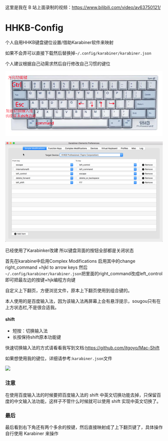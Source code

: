 这里是我在 B 站上面录制的视频：https://www.bilibili.com/video/av63750121/

# HHKB-Config
个人自用HHKB键盘键位设置/借助Karabiner软件来映射

如果不会弄可以直接下载然后替换掉`~/.config/karabiner/karabiner.json`

个人建议根据自己动需求然后自行修改自己习惯的键位

![](hhkb修改键位映射图.png)

![](https://raw.githubusercontent.com/itgoyo/PicGoRes/master/img/20190815201014.png)

已经使用了Karabinker改建
所以键盘背面的按钮全部都是关闭状态

首先在karabine中启用Complex Modifications 启用其中的change right_command +hjkl to arrow keys
然后`~/.config/karabiner/karabiner.json`把里面的right_command改成left_control即可把最左边的按键+hjk编程方向键

自定义上下翻页，方便浏览文件，原本上下翻页使用到组合键的。

本人使用的是百度输入法，因为该输入法再屏幕上会有悬浮提示，sougou只有在上方状态栏,不是很合适我。

#### shift
- 短按：切换输入法
- 长按保持shift原本功能键

快速切换输入法的方式请看看我写到文档:https://github.com/itgoyo/Mac-Shift

如果想使用我的键位，详细请参考:`karabiner.json`文件 

![](/mac_shift.gif)

### 注意
在使用百度输入法的时候要把百度输入法的 shift 中英文切换功能去掉，只保留百度的中文输入法功能，这样子不管什么时候就可以使用 shift 实现中英文切换了。

### 最后
最后看到右下角还有两个多余的按键，然后直接映射成了上下翻页键了，具体操作自行使用 Karabiner 来操作
